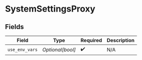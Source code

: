 # SystemSettingsProxy


## Fields

| Field              | Type               | Required           | Description        |
| ------------------ | ------------------ | ------------------ | ------------------ |
| `use_env_vars`     | *Optional[bool]*   | :heavy_check_mark: | N/A                |